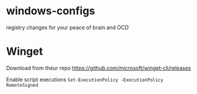 # windows-configs
registry changes for your peace of brain and OCD

# Winget
Download from theur repo https://github.com/microsoft/winget-cli/releases

Enable script executions `Set-ExecutionPolicy -ExecutionPolicy RemoteSigned`
